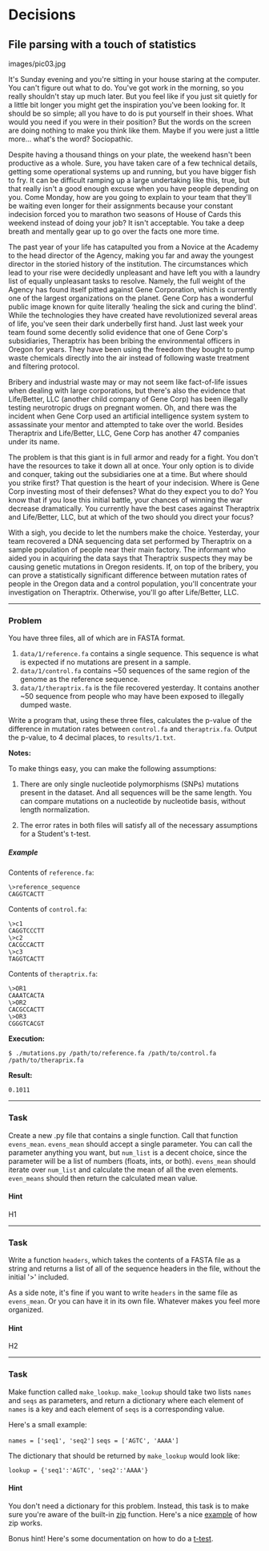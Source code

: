 Decisions
=====

File parsing with a touch of statistics
--------

images/pic03.jpg

It's Sunday evening and you're sitting in your house staring at the computer. You can't figure out what to do. You've got work in the morning, so you really shouldn't stay up much later. But you feel like if you just sit quietly for a little bit longer you might get the inspiration you've been looking for. It should be so simple; all you have to do is put yourself in their shoes. What would you need if you were in their position? But the words on the screen are doing nothing to make you think like them. Maybe if you were just a little more… what's the word? Sociopathic.

Despite having a thousand things on your plate, the weekend hasn't been productive as a whole. Sure, you have taken care of a few technical details, getting some operational systems up and running, but you have bigger fish to fry. It can be difficult ramping up a large undertaking like this, true, but that really isn't a good enough excuse when you have people depending on you. Come Monday, how are you going to explain to your team that they'll be waiting even longer for their assignments because your constant indecision forced you to marathon two seasons of House of Cards this weekend instead of doing your job? It isn't acceptable. You take a deep breath and mentally gear up to go over the facts one more time.

The past year of your life has catapulted you from a Novice at the Academy to the head director of the Agency, making you far and away the youngest director in the storied history of the institution. The circumstances which lead to your rise were decidedly unpleasant and have left you with a laundry list of equally unpleasant tasks to resolve. Namely, the full weight of the Agency has found itself pitted against Gene Corporation, which is currently one of the largest organizations on the planet. Gene Corp has a wonderful public image known for quite literally ‘healing the sick and curing the blind'. While the technologies they have created have revolutionized several areas of life, you've seen their dark underbelly first hand. Just last week your team found some decently solid evidence that one of Gene Corp's subsidiaries, Theraptrix has been bribing the environmental officers in Oregon for years. They have been using the freedom they bought to pump waste chemicals directly into the air instead of following waste treatment and filtering protocol.

Bribery and industrial waste may or may not seem like fact-of-life issues when dealing with large corporations, but there's also the evidence that Life/Better, LLC (another child company of Gene Corp) has been illegally testing neurotropic drugs on pregnant women. Oh, and there was the incident when Gene Corp used an artificial intelligence system system to assassinate your mentor and attempted to take over the world. Besides Theraptrix and Life/Better, LLC, Gene Corp has another 47 companies under its name.

The problem is that this giant is in full armor and ready for a fight. You don't have the resources to take it down all at once. Your only option is to divide and conquer, taking out the subsidiaries one at a time. But where should you strike first? That question is the heart of your indecision. Where is Gene Corp investing most of their defenses? What do they expect you to do? You know that if you lose this initial battle, your chances of winning the war decrease dramatically. You currently have the best cases against Theraptrix and Life/Better, LLC, but at which of the two should you direct your focus?

With a sigh, you decide to let the numbers make the choice. Yesterday, your team recovered a DNA sequencing data set performed by Theraptrix on a sample population of people near their main factory. The informant who aided you in acquiring the data says that Theraptrix suspects they may be causing genetic mutations in Oregon residents. If, on top of the bribery, you can prove a statistically significant difference between mutation rates of people in the Oregon data and a control population, you'll concentrate your investigation on Theraptrix. Otherwise, you'll go after Life/Better, LLC.

---

### Problem

 You have three files, all of which are in FASTA format.
 1. `data/1/reference.fa` contains a single sequence. This sequence is what is expected if no mutations are present in a sample.
 2. `data/1/control.fa` contains ~50 sequences of the same region of the genome as the reference sequence.
 3. `data/1/theraptrix.fa` is the file recovered yesterday. It contains another ~50 sequence from people who may have been exposed to illegally dumped waste.

 Write a program that, using these three files, calculates the p-value of the difference in mutation rates between `control.fa` and `theraptrix.fa`. Output the p-value, to 4 decimal places, to `results/1.txt`.

**Notes:**

To make things easy, you can make the following assumptions:

1. There are only single nucleotide polymorphisms (SNPs) mutations present in the dataset. And all sequences will be the same length. You can compare mutations on a nucleotide by nucleotide basis, without length normalization.

2. The error rates in both files will satisfy all of the necessary assumptions for a Student's t-test.

##### Example


Contents of `reference.fa`:

```
\>reference_sequence  
CAGGTCACTT
```

Contents of `control.fa`:

```
\>c1  
CAGGTCCCTT  
\>c2  
CACGCCACTT  
\>c3  
TAGGTCACTT  
```

Contents of `theraptrix.fa`:

```
\>OR1  
CAAATCACTA  
\>OR2  
CACGCCACTT  
\>OR3  
CGGGTCACGT
```

**Execution:**

`$ ./mutations.py /path/to/reference.fa /path/to/control.fa /path/to/theraprix.fa`

**Result:**

```
0.1011
```

---

### Task

Create a new .py file that contains a single function. Call that function `evens_mean`. `evens_mean` should accept a single parameter. You can call the parameter anything you want, but `num_list` is a decent choice, since the parameter will be a list of numbers (floats, ints, or both). `evens_mean` should iterate over `num_list` and calculate the mean of all the even elements. `even_means` should then return the calculated mean value.

#### Hint

H1

---

### Task

Write a function `headers`, which takes the contents of a FASTA file as a string and returns a list of all of the sequence headers in the file, without the initial '>' included.

As a side note, it's fine if you want to write `headers` in the same file as `evens_mean`. Or you can have it in its own file. Whatever makes you feel more organized.

#### Hint

H2

---

### Task

Make function called `make_lookup`. `make_lookup` should take two lists `names` and `seqs` as parameters, and return a dictionary where each element of `names` is a key and each element of `seqs` is a corresponding value.

Here's a small example:

`names = ['seq1', 'seq2']`
`seqs = ['AGTC', 'AAAA']`

The dictionary that should be returned by `make_lookup` would look like:

`lookup = {'seq1':'AGTC', 'seq2':'AAAA'}`

#### Hint

You don't need a dictionary for this problem. Instead, this task is to make sure you're aware of the built-in [zip](https://docs.python.org/3.6/library/functions.html#zip) function. Here's a nice [example](http://stackoverflow.com/questions/13704860/zip-lists-in-python/13704903#13704903) of how zip works.

Bonus hint! Here's some documentation on how to do a [t-test](https://docs.scipy.org/doc/scipy-0.18.1/reference/generated/scipy.stats.ttest_ind.html#scipy.stats.ttest_ind).
